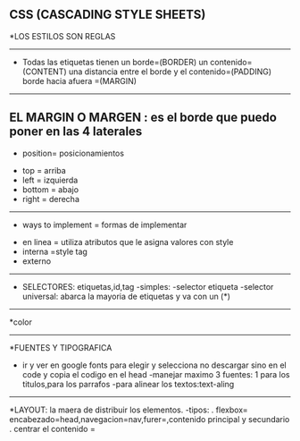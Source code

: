 ## CSS (CASCADING STYLE SHEETS)
*LOS ESTILOS SON REGLAS

------------------------------------------
* Todas las etiquetas tienen un borde=(BORDER)
 un contenido=(CONTENT)
una distancia entre el borde y el contenido=(PADDING)
 borde hacia afuera =(MARGIN)
-----------------------------------------------------
EL MARGIN O MARGEN : es el borde que puedo poner en las 4 laterales 
----------------------------------------------------------
* position= posicionamientos
- top = arriba
- left = izquierda
- bottom = abajo
- right = derecha
-------------------------------------------------------------
* ways to implement = formas de implementar
- en linea = utiliza atributos que le asigna valores con  style
- interna =style tag
- externo 
------------------------------------------------------
* SELECTORES: etiquetas,id,tag
-simples:
-selector etiqueta
-selector universal: abarca la mayoria de etiquetas y va con un (*)
-------------------------------------------------------------------
*color




--------------------------------------------------------
*FUENTES Y TIPOGRAFICA
- ir y ver en google fonts para elegir y selecciona no descargar sino en el code y copia el codigo en el head 
-manejar maximo 3 fuentes:
1 para los titulos,para los parrafos
-para alinear los textos:text-aling
------------------------------------------- 
*LAYOUT: la maera de distribuir los elementos.
-tipos:
. flexbox= encabezado=head,navegacion=nav,furer=,contenido principal y secundario
. centrar el contenido =